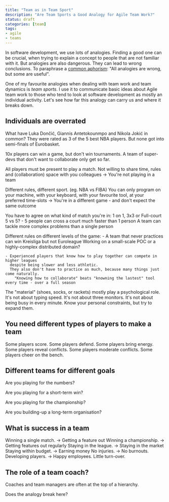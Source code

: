 ```yaml
---
title: "Team as in Team Sport"
description: "Are Team Sports a Good Analogy for Agile Team Work?"
status: draft
categories: [team]
tags:
- agile
- teams
---
```


In software development, we use lots of analogies.
Finding a good one can be crucial, when trying to explain a concept to people that are not familiar with it.
But analogies are also dangerous. They can lead to wrong conclusions.
To paraphrase a [common aphorism](https://en.wikipedia.org/wiki/All_models_are_wrong):
"All analogies are wrong, but some are useful".

One of my favourite analogies when dealing with team work and team dynamics is _team sports_.
I use it to communicate basic ideas about Agile team work to those 
who tend to look at software development as mostly an individual activity. 
Let's see how far this analogy can carry us and where it breaks down.

## Individuals are overrated

What have Luka Dončić, Giannis Antetokounmpo and Nikola Jokić in common?
    They were rated as 3 of the 5 best NBA players. But none got into semi-finals of Eurobasket.

10x players can win a game, but don't win tournaments.
    A team of super-devs that don't want to collaborate only get so far.    

All players must be present to play a match.
    Not willing to share time, rules and (collaboration) space with you colleagues 
    -> You're not playing in a team

Different rules, different sport. (eg. NBA vs FIBA)
    You can only program on your machine, with your keyboard, with your favourite tool, at your preferred time-slots
    -> You're in a different game - and don't expect the same outcome

You have to agree on what kind of match you're in:
1 on 1, 3x3 or Full-court 5 vs 5?
    - 5 people can cross a court much faster than 1 person
        A team can tackle more complex problems than a single person


Different rules on different levels of the game:
    - A team that never practices can win Kreisliga but not Euroleague
        Working on a small-scale POC or a highly-complex distributed domain?

    - Experienced players that know how to play together can compete in higher leagues
      despite being slower and less athletic.
      They also don't have to practice as much, because many things just come naturally.
        "Knowing how to collaborate" beats "knowning the lastest" tool every time - over a full season

The "material" (shoes, socks, or rackets) mostly play a psychological role.
    It's not about typing speed. It's not about three monitors. It's not about being busy in every minute. 
    Know your personal constraints, but try to expand them.


## You need different types of players to make a team

Some players score. Some players defend. Some players bring energy. 
Some players reveal conflicts. Some players moderate conflicts.
Some players cheer on the bench.


## Different teams for different goals

Are you playing for the numbers?

Are you playing for a short-term win?

Are you playing for the championship?

Are you building-up a long-term organisation?


## What is success in a team

Winning a single match. -> Getting a feature out
Winning a championship. -> Getting features out regularly
Staying in the league.  -> Staying in the market
Staying within budget.  -> Earning money
No injuries.            -> No burnouts. 
Developing players.     -> Happy employees. Little turn-over.


## The role of a  team coach?

Coaches and team managers are often at the top of a hierarchy.

Does the analogy break here? 